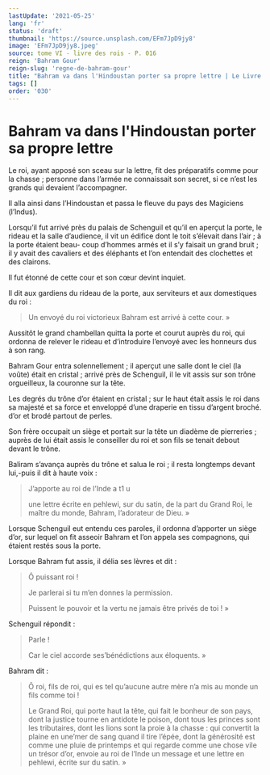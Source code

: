 ```yaml
---
lastUpdate: '2021-05-25'
lang: 'fr'
status: 'draft'
thumbnail: 'https://source.unsplash.com/EFm7JpD9jy8'
image: 'EFm7JpD9jy8.jpeg'
source: tome VI - livre des rois - P. 016
reign: 'Bahram Gour'
reign-slug: 'regne-de-bahram-gour'
title: "Bahram va dans l'Hindoustan porter sa propre lettre | Le Livre des Rois | Shâhnâmeh"
tags: []
order: '030'
---
```


<!-- LTeX: language=fr -->

# Bahram va dans l'Hindoustan porter sa propre lettre

Le roi, ayant apposé son sceau sur la lettre, fit des préparatifs comme pour la chasse ; personne dans l’armée ne connaissait son secret, si ce n’est les grands qui devaient l’accompagner.

Il alla ainsi dans l’Hindoustan et passa le fleuve du pays des Magiciens (l’lndus).

Lorsqu’il fut arrivé près du palais de Schenguil et qu’il en aperçut la porte, le rideau et la salle d’audience, il vit un édifice dont le toit s’élevait dans l’air ; à la porte étaient beau-
coup d’hommes armés et il s’y faisait un grand bruit ; il y avait des cavaliers et des éléphants et l’on entendait des clochettes et des clairons.

Il fut étonné de cette cour et son cœur devint inquiet.

Il dit aux gardiens du rideau de la porte, aux serviteurs et aux domestiques du roi :

> Un envoyé du roi victorieux Bahram est arrivé à cette cour. »

Aussitôt le grand chambellan quitta la porte et courut auprès du roi, qui ordonna de relever le rideau et d’introduire l’envoyé avec les honneurs dus à son rang.

Bahram Gour entra solennellement ; il aperçut une salle dont le ciel (la voûte) était en cristal ; arrivé près de Schenguil, il le vit assis sur son trône orgueilleux, la couronne sur la tête.

Les degrés du trône d’or étaient en cristal ; sur le haut était assis le roi dans sa majesté et sa force et enveloppé d’une draperie en tissu d’argent broché. d’or et brodé partout de perles.

Son frère occupait un siège et portait sur la tête un diadème de pierreries ; auprès de lui était assis le conseiller du roi et son fils se tenait debout devant le trône.

Baliram s’avança auprès du trône et salua le roi ; il resta longtemps devant lui,-puis il dit à haute voix :

> J’apporte au roi de l’Inde a t1 u
>
> une lettre écrite en pehlewi, sur du satin, de la part du Grand Roi, le maître du monde, Bahram, l’adorateur de Dieu. »

Lorsque Schenguil eut entendu ces paroles, il ordonna d’apporter un siège d’or, sur lequel on fit asseoir Bahram et l’on appela ses compagnons, qui étaient restés sous la porte.

Lorsque Bahram fut assis, il délia ses lèvres et dit :

> Ô puissant roi !
>
> Je parlerai si tu m’en donnes la permission.
>
> Puissent le pouvoir et la vertu ne jamais être privés de toi ! »

Schenguil répondit :

> Parle !
>
> Car le ciel accorde ses’bénédictions aux éloquents. »

Bahram dit :

> Ô roi, fils de roi, qui es tel qu’aucune autre mère n’a mis au monde un fils comme toi !
>
> Le Grand Roi, qui porte haut la tête, qui fait le bonheur de son pays, dont la justice tourne en antidote le poison, dont tous les princes sont les tributaires, dont les lions sont la proie à la chasse : qui convertit la plaine en une’mer de sang quand il tire l’épée, dont la générosité est comme une pluie de printemps et qui regarde comme une chose vile un trésor d’or, envoie au roi de l’Inde un message et une lettre en pehlewi, écrite sur du satin. »
